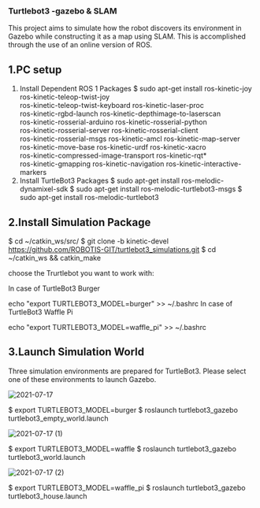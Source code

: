 ### Turtlebot3 -gazebo & SLAM
This project aims to simulate how the robot discovers its environment in Gazebo while constructing it as a map using SLAM. This is accomplished through the use of an online version of ROS.

## 1.PC setup

1. Install Dependent ROS 1 Packages
 $ sudo apt-get install ros-kinetic-joy ros-kinetic-teleop-twist-joy \
  ros-kinetic-teleop-twist-keyboard ros-kinetic-laser-proc \
  ros-kinetic-rgbd-launch ros-kinetic-depthimage-to-laserscan \
  ros-kinetic-rosserial-arduino ros-kinetic-rosserial-python \
  ros-kinetic-rosserial-server ros-kinetic-rosserial-client \
  ros-kinetic-rosserial-msgs ros-kinetic-amcl ros-kinetic-map-server \
  ros-kinetic-move-base ros-kinetic-urdf ros-kinetic-xacro \
  ros-kinetic-compressed-image-transport ros-kinetic-rqt* \
  ros-kinetic-gmapping ros-kinetic-navigation ros-kinetic-interactive-markers
2. Install TurtleBot3 Packages
$ sudo apt-get install ros-melodic-dynamixel-sdk
$ sudo apt-get install ros-melodic-turtlebot3-msgs
$ sudo apt-get install ros-melodic-turtlebot3

## 2.Install Simulation Package
$ cd ~/catkin_ws/src/
$ git clone -b kinetic-devel https://github.com/ROBOTIS-GIT/turtlebot3_simulations.git
$ cd ~/catkin_ws && catkin_make

choose the Trurtlebot you want to work with:

In case of TurtleBot3 Burger

echo "export TURTLEBOT3_MODEL=burger" >> ~/.bashrc
In case of TurtleBot3 Waffle Pi

echo "export TURTLEBOT3_MODEL=waffle_pi" >> ~/.bashrc

## 3.Launch Simulation World
Three simulation environments are prepared for TurtleBot3. Please select one of these environments to launch Gazebo.


![2021-07-17](https://user-images.githubusercontent.com/85651071/126015680-91ceddad-b11a-4293-9989-c42252fe19a7.png)

$ export TURTLEBOT3_MODEL=burger
$ roslaunch turtlebot3_gazebo turtlebot3_empty_world.launch


![2021-07-17 (1)](https://user-images.githubusercontent.com/85651071/126016227-18e18c2a-e964-4809-9aef-28010dfb9963.png)

$ export TURTLEBOT3_MODEL=waffle
$ roslaunch turtlebot3_gazebo turtlebot3_world.launch


![2021-07-17 (2)](https://user-images.githubusercontent.com/85651071/126016274-097323d9-be39-46be-96ed-a002c5472136.png)

$ export TURTLEBOT3_MODEL=waffle_pi
$ roslaunch turtlebot3_gazebo turtlebot3_house.launch















